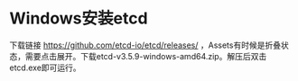# Windows安装etcd
下载链接 https://github.com/etcd-io/etcd/releases/ ，Assets有时候是折叠状态，需要点击展开。下载etcd-v3.5.9-windows-amd64.zip。解压后双击etcd.exe即可运行。  